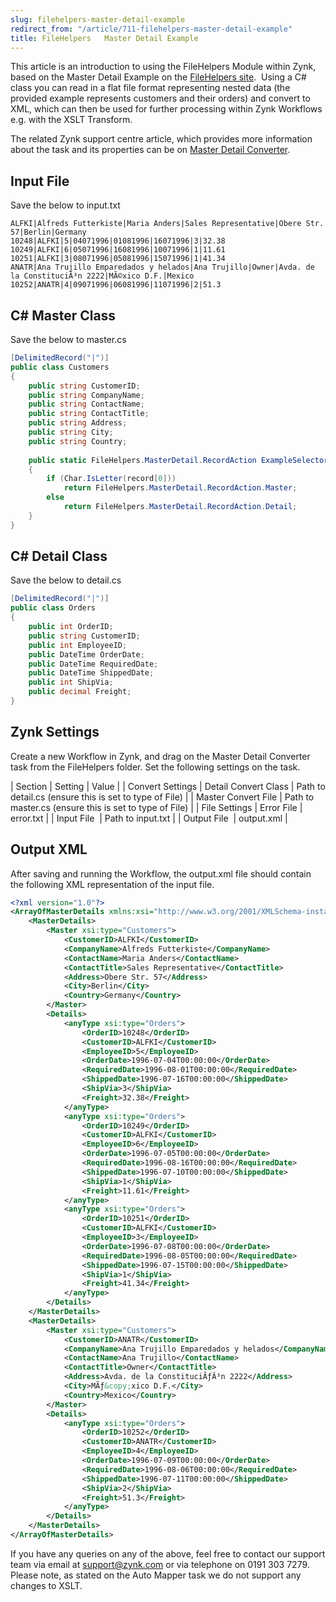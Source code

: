 ```yaml
---
slug: filehelpers-master-detail-example
redirect_from: "/article/711-filehelpers-master-detail-example"
title: FileHelpers   Master Detail Example
---
```

This article is an introduction to using the FileHelpers Module within Zynk, based on the Master Detail Example on the [FileHelpers site](http://www.filehelpers.com/example_masterdetail.html).  Using a C# class you can read in a flat file format representing nested data (the provided example represents customers and their orders) and convert to XML, which can then be used for further processing within Zynk Workflows e.g. with the XSLT Transform.

The related Zynk support centre article, which provides more information about the task and its properties can be on [Master Detail Converter](master-detail-converter).

## Input File

Save the below to input.txt

```csv
ALFKI|Alfreds Futterkiste|Maria Anders|Sales Representative|Obere Str. 57|Berlin|Germany 
10248|ALFKI|5|04071996|01081996|16071996|3|32.38 
10249|ALFKI|6|05071996|16081996|10071996|1|11.61 
10251|ALFKI|3|08071996|05081996|15071996|1|41.34 
ANATR|Ana Trujillo Emparedados y helados|Ana Trujillo|Owner|Avda. de la ConstituciÃ³n 2222|MÃ©xico D.F.|Mexico 
10252|ANATR|4|09071996|06081996|11071996|2|51.3
```

## C# Master Class
Save the below to master.cs

```cs
[DelimitedRecord("|")] 
public class Customers 
{    
    public string CustomerID;    
    public string CompanyName;    
    public string ContactName;    
    public string ContactTitle;    
    public string Address;    
    public string City;    
    public string Country;     
    
    public static FileHelpers.MasterDetail.RecordAction ExampleSelector(string record)     
    {          
    	if (Char.IsLetter(record[0]))             
    		return FileHelpers.MasterDetail.RecordAction.Master;         
    	else             
    		return FileHelpers.MasterDetail.RecordAction.Detail;     
    } 
}
```

## C# Detail Class
Save the below to detail.cs

```cs
[DelimitedRecord("|")] 
public class Orders 
{    
    public int OrderID;    
    public string CustomerID;    
    public int EmployeeID;    
    public DateTime OrderDate;    
    public DateTime RequiredDate;    
    public DateTime ShippedDate;    
    public int ShipVia;    
    public decimal Freight; 
}
```

## Zynk Settings
Create a new Workflow in Zynk, and drag on the Master Detail Converter task from the FileHelpers folder. Set the following settings on the task.

| 	Section | 	Setting | 	Value |
| 	Convert Settings | 	Detail Convert Class | 	Path to detail.cs (ensure this is set to type of File) |
| 	Master Convert File | 	Path to master.cs (ensure this is set to type of File) |
| 	File Settings | 	Error File | 	error.txt |
| 	Input File  | 	Path to input.txt |
| 	Output File  | 	output.xml |

## Output XML

After saving and running the Workflow, the output.xml file should contain the following XML representation of the input file.

```xml
<?xml version="1.0"?>
<ArrayOfMasterDetails xmlns:xsi="http://www.w3.org/2001/XMLSchema-instance">
	<MasterDetails>
		<Master xsi:type="Customers">
			<CustomerID>ALFKI</CustomerID>
			<CompanyName>Alfreds Futterkiste</CompanyName>
			<ContactName>Maria Anders</ContactName>
			<ContactTitle>Sales Representative</ContactTitle>
			<Address>Obere Str. 57</Address>
			<City>Berlin</City>
			<Country>Germany</Country>
		</Master>
		<Details>
			<anyType xsi:type="Orders">
				<OrderID>10248</OrderID>
				<CustomerID>ALFKI</CustomerID>
				<EmployeeID>5</EmployeeID>
				<OrderDate>1996-07-04T00:00:00</OrderDate>
				<RequiredDate>1996-08-01T00:00:00</RequiredDate>
				<ShippedDate>1996-07-16T00:00:00</ShippedDate>
				<ShipVia>3</ShipVia>
				<Freight>32.38</Freight>
			</anyType>
			<anyType xsi:type="Orders">
				<OrderID>10249</OrderID>
				<CustomerID>ALFKI</CustomerID>
				<EmployeeID>6</EmployeeID>
				<OrderDate>1996-07-05T00:00:00</OrderDate>
				<RequiredDate>1996-08-16T00:00:00</RequiredDate>
				<ShippedDate>1996-07-10T00:00:00</ShippedDate>
				<ShipVia>1</ShipVia>
				<Freight>11.61</Freight>
			</anyType>
			<anyType xsi:type="Orders">
				<OrderID>10251</OrderID>
				<CustomerID>ALFKI</CustomerID>
				<EmployeeID>3</EmployeeID>
				<OrderDate>1996-07-08T00:00:00</OrderDate>
				<RequiredDate>1996-08-05T00:00:00</RequiredDate>
				<ShippedDate>1996-07-15T00:00:00</ShippedDate>
				<ShipVia>1</ShipVia>
				<Freight>41.34</Freight>
			</anyType>
		</Details>
	</MasterDetails>
	<MasterDetails>
		<Master xsi:type="Customers">
			<CustomerID>ANATR</CustomerID>
			<CompanyName>Ana Trujillo Emparedados y helados</CompanyName>
			<ContactName>Ana Trujillo</ContactName>
			<ContactTitle>Owner</ContactTitle>
			<Address>Avda. de la ConstituciÃƒÂ³n 2222</Address>
			<City>MÃƒ&copy;xico D.F.</City>
			<Country>Mexico</Country>
		</Master>
		<Details>
			<anyType xsi:type="Orders">
				<OrderID>10252</OrderID>
				<CustomerID>ANATR</CustomerID>
				<EmployeeID>4</EmployeeID>
				<OrderDate>1996-07-09T00:00:00</OrderDate>
				<RequiredDate>1996-08-06T00:00:00</RequiredDate>
				<ShippedDate>1996-07-11T00:00:00</ShippedDate>
				<ShipVia>2</ShipVia>
				<Freight>51.3</Freight>
			</anyType>
		</Details>
	</MasterDetails>
</ArrayOfMasterDetails>
```

If you have any queries on any of the above, feel free to contact our support team via email at support@zynk.com or via telephone on 0191 303 7279. Please note, as stated on the Auto Mapper task we do not support any changes to XSLT.